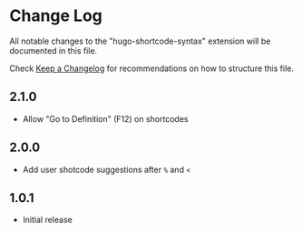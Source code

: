 # Change Log
All notable changes to the "hugo-shortcode-syntax" extension will be documented in this file.

Check [Keep a Changelog](http://keepachangelog.com/) for recommendations on how to structure this file.

## 2.1.0  
- Allow "Go to Definition" (F12) on shortcodes

## 2.0.0  
- Add user shotcode suggestions after `%` and `<`  

## 1.0.1
- Initial release